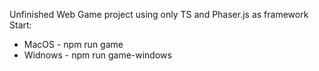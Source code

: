 Unfinished Web Game project using only TS and Phaser.js as framework
Start: 

* MacOS - npm run game
* Widnows - npm run game-windows
